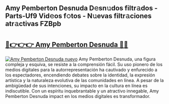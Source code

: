 ## Amy Pemberton Desnuda D𝚎sn𝚞dos filtr𝚊dos - Parts-Uf9 Vid𝚎os f𝚘tos - N𝚞evas filtr𝚊ciones atr𝚊ctivas FZBpb

# <h2><a href="http://mbbpde.tromn.icu/?c=Amy+Pemberton+Desnuda">🔗👉👉👉 Amy Pemberton Desnuda 🔗🔗</a></h2>

[![Amy Pemberton Desnuda nuevo](https://i.imgur.com/pEAQMta.gif)](http://mbbpde.tromn.icu/?c=Amy+Pemberton+Desnuda)
Amy Pemberton Desnuda, una figura compleja y esquiva, se resiste a la comprensión fácil. Su uso pionero de los medios digitales para la autorrepresentación ha cautivado y enfurecido a los espectadores, encendiendo debates sobre la identidad, la expresión artística y la naturaleza evolutiva de las comunidades en línea. A pesar de la ambigüedad de sus intenciones, su impacto en la cultura en línea es indiscutible. Con un espíritu inquebrantable y un atractivo innegable, Amy Pemberton Desnuda impact en los medios digitales es transformador.
